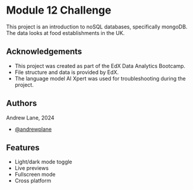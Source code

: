 
# Module 12 Challenge

This project is an introduction to noSQL databases, specifically mongoDB. The data looks at food establishments in the UK. 


## Acknowledgements

 - This project was created as part of the EdX Data Analytics Bootcamp.
 - File structure and data is provided by EdX.
 - The language model AI Xpert was used for troubleshooting during the project.

## Authors

Andrew Lane, 2024
- [@andrewplane](https://github.com/andrewplane)


## Features

- Light/dark mode toggle
- Live previews
- Fullscreen mode
- Cross platform

